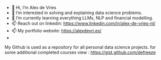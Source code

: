 - 👋 Hi, I’m Alex de Vries
- 👀 I’m interested in solving and explaining data science problems.
- 🌱 I’m currently learning everything LLMs, NLP and financial modelling.
- 📫 Reach out on linkedin: https://www.linkedin.com/in/alex-de-vries-nl/
- 📫 My portfolio website: https://alexdevri.es/
- 
My Github is used as a repository for all personal data science projects. for some additional completed courses view : https://gist.github.com/defreeze

<!---
defreeze/defreeze is a ✨ special ✨ repository because its `README.md` (this file) appears on your GitHub profile.
You can click the Preview link to take a look at your changes.
--->
